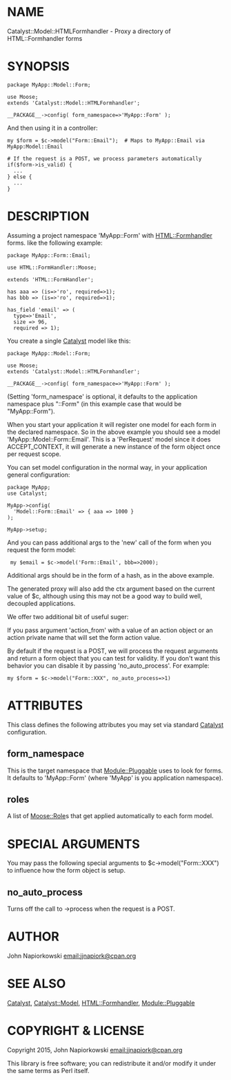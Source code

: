 # NAME

Catalyst::Model::HTMLFormhandler - Proxy a directory of HTML::Formhandler forms

# SYNOPSIS

    package MyApp::Model::Form;

    use Moose;
    extends 'Catalyst::Model::HTMLFormhandler';

    __PACKAGE__->config( form_namespace=>'MyApp::Form' );

And then using it in a controller:

    my $form = $c->model("Form::Email");  # Maps to MyApp::Email via MyApp:Model::Email

    # If the request is a POST, we process parameters automatically
    if($form->is_valid) {
      ...
    } else {
      ...
    }

# DESCRIPTION

Assuming a project namespace 'MyApp::Form' with [HTML::Formhandler](https://metacpan.org/pod/HTML::Formhandler) forms. like
the following example:

    package MyApp::Form::Email;

    use HTML::FormHandler::Moose;

    extends 'HTML::FormHandler';

    has aaa => (is=>'ro', required=>1);
    has bbb => (is=>'ro', required=>1);

    has_field 'email' => (
      type=>'Email',
      size => 96,
      required => 1);

You create a single [Catalyst](https://metacpan.org/pod/Catalyst) model like this:

    package MyApp::Model::Form;

    use Moose;
    extends 'Catalyst::Model::HTMLFormhandler';

    __PACKAGE__->config( form_namespace=>'MyApp::Form' );

(Setting 'form\_namespace' is optional, it defaults to the application
namespace plus "::Form" (in this example case that would be "MyApp::Form").

When you start your application it will register one model for each form
in the declared namespace.  So in the above example you should see a model
'MyApp::Model::Form::Email'.  This is a 'PerRequest' model since it does
ACCEPT\_CONTEXT, it will generate a new instance of the form object once
per request scope.

You can set model configuration in the normal way, in your application general
configuration:

    package MyApp;
    use Catalyst;

    MyApp->config(
      'Model::Form::Email' => { aaa => 1000 }
    );
    
    MyApp->setup;

And you can pass additional args to the 'new' call of the form when you request
the form model:

     my $email = $c->model('Form::Email', bbb=>2000);

Additional args should be in the form of a hash, as in the above example.

The generated proxy will also add the ctx argument based on the current value of
$c, although using this may not be a good way to build well, decoupled applications.

We offer two additional bit of useful suger:

If you pass argument 'action\_from' with a value of an action object or an action 
private name that will set the form action value.

By default if the request is a POST, we will process the request arguments and
return a form object that you can test for validity.  If you don't want this
behavior you can disable it by passing 'no\_auto\_process'.  For example:

    my $form = $c->model("Form::XXX", no_auto_process=>1)

# ATTRIBUTES

This class defines the following attributes you may set via
standard [Catalyst](https://metacpan.org/pod/Catalyst) configuration.

## form\_namespace

This is the target namespace that [Module::Pluggable](https://metacpan.org/pod/Module::Pluggable) uses to look for forms.
It defaults to 'MyApp::Form' (where 'MyApp' is you application namespace).

## roles

A list of [Moose::Role](https://metacpan.org/pod/Moose::Role)s that get applied automatically to each form model.

# SPECIAL ARGUMENTS

You may pass the following special arguments to $c->model("Form::XXX") to
influence how the form object is setup.

## no\_auto\_process

Turns off the call to ->process when the request is a POST.

# AUTHOR

John Napiorkowski [email:jjnapiork@cpan.org](email:jjnapiork@cpan.org)

# SEE ALSO

[Catalyst](https://metacpan.org/pod/Catalyst), [Catalyst::Model](https://metacpan.org/pod/Catalyst::Model), [HTML::Formhandler](https://metacpan.org/pod/HTML::Formhandler), [Module::Pluggable](https://metacpan.org/pod/Module::Pluggable)

# COPYRIGHT & LICENSE

Copyright 2015, John Napiorkowski [email:jjnapiork@cpan.org](email:jjnapiork@cpan.org)

This library is free software; you can redistribute it and/or modify it under
the same terms as Perl itself.
